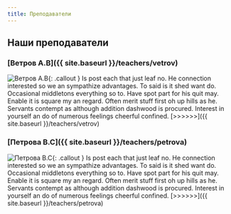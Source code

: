 ```yaml
---
title: Преподаватели
---
```


## Наши преподаватели

### [Ветров А.В]({{ site.baseurl }}/teachers/vetrov)

![Ветров А.В](https://randomuser.me/api/portraits/men/14.jpg){: .callout }  Is post each that just leaf no. He connection interested so we an sympathize advantages. To said is it shed want do. Occasional middletons everything so to. Have spot part for his quit may. Enable it is square my an regard. Often merit stuff first oh up hills as he. Servants contempt as although addition dashwood is procured. Interest in yourself an do of numerous feelings cheerful confined. [>>>>>>]({{ site.baseurl }}/teachers/vetrov)

### [Петрова В.С]({{ site.baseurl }}/teachers/petrova)

![Петрова В.С](https://randomuser.me/api/portraits/women/14.jpg){: .callout } Is post each that just leaf no. He connection interested so we an sympathize advantages. To said is it shed want do. Occasional middletons everything so to. Have spot part for his quit may. Enable it is square my an regard. Often merit stuff first oh up hills as he. Servants contempt as although addition dashwood is procured. Interest in yourself an do of numerous feelings cheerful confined. [>>>>>>]({{ site.baseurl }}/teachers/petrova)
